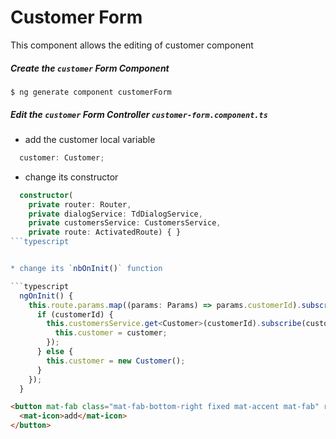 # Customer Form

This component allows the editing of customer component

##### Create the `customer` Form Component

```
$ ng generate component customerForm
```

##### Edit the `customer` Form Controller `customer-form.component.ts`


* add the customer local variable

```typescript 
  customer: Customer;
```

* change its constructor

```typescript 
  constructor(
    private router: Router,
    private dialogService: TdDialogService,
    private customersService: CustomersService,
    private route: ActivatedRoute) { }
```typescript 


* change its `nbOnInit()` function

```typescript 
  ngOnInit() {
    this.route.params.map((params: Params) => params.customerId).subscribe(customerId => {
      if (customerId) {
        this.customersService.get<Customer>(customerId).subscribe(customer => {
          this.customer = customer;
        });
      } else {
        this.customer = new Customer();
      }
    });
  }
```



```html
<button mat-fab class="mat-fab-bottom-right fixed mat-accent mat-fab" routerLink="/customers/create">
  <mat-icon>add</mat-icon>
</button>
```

